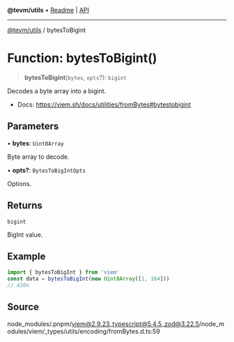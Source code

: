 **@tevm/utils** • [Readme](../README.md) \| [API](../globals.md)

***

[@tevm/utils](../README.md) / bytesToBigint

# Function: bytesToBigint()

> **bytesToBigint**(`bytes`, `opts`?): `bigint`

Decodes a byte array into a bigint.

- Docs: https://viem.sh/docs/utilities/fromBytes#bytestobigint

## Parameters

• **bytes**: `Uint8Array`

Byte array to decode.

• **opts?**: `BytesToBigIntOpts`

Options.

## Returns

`bigint`

BigInt value.

## Example

```ts
import { bytesToBigInt } from 'viem'
const data = bytesToBigInt(new Uint8Array([1, 164]))
// 420n
```

## Source

node\_modules/.pnpm/viem@2.9.23\_typescript@5.4.5\_zod@3.22.5/node\_modules/viem/\_types/utils/encoding/fromBytes.d.ts:59

